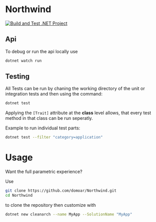 # Northwind

[![Build and Test .NET Project](https://github.com/domoar/Northwind/actions/workflows/build.yaml/badge.svg?branch=main)](https://github.com/domoar/Northwind/actions/workflows/build.yaml?branch=main)

## Api

To debug or run the api locally use 

```bash
dotnet watch run
```

## Testing

All Tests can be run by chaning the working directory of the unit or integration tests and then using the command:

```bash
dotnet test
```

Applying the `[Trait]` attribute at the **class** level allows, that every test method in that class can be run seperatly.

Example to run individual test parts:

```bash
dotnet test --filter "category=application"
```

# Usage

Want the full parametric experience?

Use

```bash
git clone https://github.com/domoar/Northwind.git
cd Northwind
```

to clone the repository then customize with 

```bash
dotnet new cleanarch --name MyApp --SolutionName "MyApp"
```